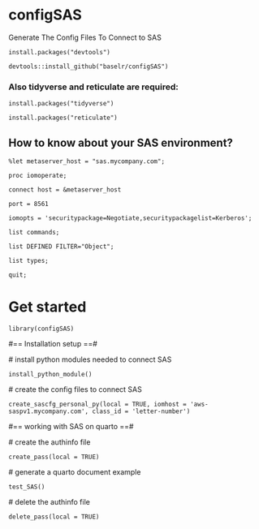 # configSAS

Generate The Config Files To Connect to SAS

`install.packages("devtools")`

`devtools::install_github("baselr/configSAS")`

### Also tidyverse and reticulate are required:

`install.packages("tidyverse")`

`install.packages("reticulate")`

## How to know about your SAS environment?

`%let metaserver_host = "sas.mycompany.com";`

`proc iomoperate;`

`connect host = &metaserver_host`

`port = 8561`

`iomopts = 'securitypackage=Negotiate,securitypackagelist=Kerberos';`

`list commands;`

`list DEFINED FILTER="Object";`

`list types;`

`quit;`

# Get started

`library(configSAS)`

#== Installation setup ==#

\# install python modules needed to connect SAS

`install_python_module()`

\# create the config files to connect SAS

`create_sascfg_personal_py(local = TRUE, iomhost = 'aws-saspv1.mycompany.com', class_id = 'letter-number')`

#== working with SAS on quarto ==#

\# create the authinfo file

`create_pass(local = TRUE)`

\# generate a quarto document example

`test_SAS()`

\# delete the authinfo file

`delete_pass(local = TRUE)`
